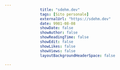 ---
                title: "sdehm.dev"
                tags: [Sito personale]
                externalUrl: "https://sdehm.dev"
                date: 9981-08-08
                showDate: false
                showAuthor: false
                showReadingTime: false
                showEdit: false
                showLikes: false
                showViews: false
                layoutBackgroundHeaderSpace: false
                ---

